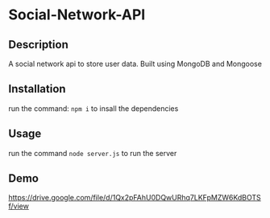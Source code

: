 # Social-Network-API

## Description
A social network api to store user data.  Built using MongoDB and Mongoose

## Installation
run the command: ```npm i``` to insall the dependencies 

## Usage
run the command ```node server.js``` to run the server

## Demo
https://drive.google.com/file/d/1Qx2pFAhU0DQwURhq7LKFpMZW6KdBOTSf/view